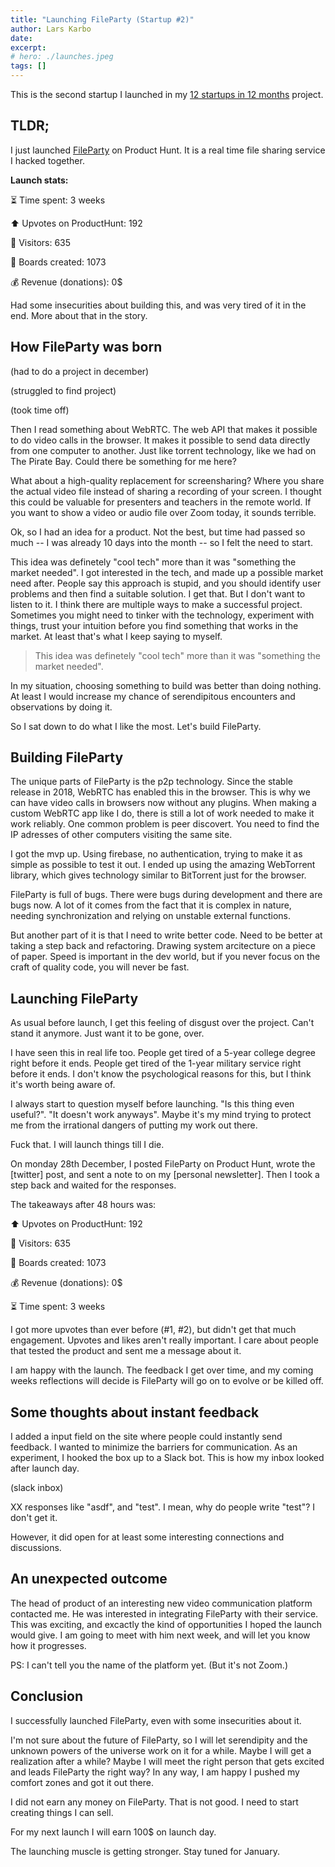 ```yaml
---
title: "Launching FileParty (Startup #2)"
author: Lars Karbo
date: 
excerpt: 
# hero: ./launches.jpeg
tags: []
---
```


This is the second startup I launched in my [12 startups in 12 months](/12-startups-12-months/) project.

## TLDR;

I just launched [FileParty](https://fileparty.co/) on Product Hunt. It is a real time file sharing service I hacked together.

**Launch stats:**

⏳ Time spent: 3 weeks

⬆️ Upvotes on ProductHunt: 192

👀 Visitors: 635

🔗 Boards created: 1073

💰 Revenue (donations): 0$

Had some insecurities about building this, and was very tired of it in the end. More about that in the story.

## How FileParty was born

(had to do a project in december)

(struggled to find project)

(took time off)

Then I read something about WebRTC. The web API that makes it possible to do video calls in the browser. It makes it possible to send data directly from one computer to another. Just like torrent technology, like we had on The Pirate Bay. Could there be something for me here?

What about a high-quality replacement for screensharing? Where you share the actual video file instead of sharing a recording of your screen. I thought this could be valuable for presenters and teachers in the remote world. If you want to show a video or audio file over Zoom today, it sounds terrible.

Ok, so I had an idea for a product. Not the best, but time had passed so much -- I was already 10 days into the month -- so I felt the need to start.

This idea was definetely "cool tech" more than it was "something the market needed". I got interested in the tech, and made up a possible market need after. People say this approach is stupid, and you should identify user problems and then find a suitable solution. I get that. But I don't want to listen to it. I think there are multiple ways to make a successful project. Sometimes you might need to tinker with the technology, experiment with things, trust your intuition before you find something that works in the market. At least that's what I keep saying to myself.

> This idea was definetely "cool tech" more than it was "something the market needed".

In my situation, choosing something to build was better than doing nothing. At least I would increase my chance of serendipitous encounters and observations by doing it.

So I sat down to do what I like the most. Let's build FileParty.

## Building FileParty

The unique parts of FileParty is the p2p technology. Since the stable release in 2018, WebRTC has enabled this in the browser. This is why we can have video calls in browsers now without any plugins. When making a custom WebRTC app like I do, there is still a lot of work needed to make it work reliably. One common problem is peer discovert. You need to find the IP adresses of other computers visiting the same site.

I got the mvp up. Using firebase, no authentication, trying to make it as simple as possible to test it out. I ended up using the amazing WebTorrent library, which gives technology similar to BitTorrent just for the browser.

FileParty is full of bugs. There were bugs during development and there are bugs now. A lot of it comes from the fact that it is complex in nature, needing synchronization and relying on unstable external functions. 

But another part of it is that I need to write better code. Need to be better at taking a step back and refactoring. Drawing system arcitecture on a piece of paper. Speed is important in the dev world, but if you never focus on the craft of quality code, you will never be fast.

## Launching FileParty

As usual before launch, I get this feeling of disgust over the project. Can't stand it anymore. Just want it to be gone, over.

I have seen this in real life too. People get tired of a 5-year college degree right before it ends. People get tired of the 1-year military service right before it ends. I don't know the psychological reasons for this, but I think it's worth being aware of.

I always start to question myself before launching. "Is this thing even useful?". "It doesn't work anyways". Maybe it's my mind trying to protect me from the irrational dangers of putting my work out there.

Fuck that. I will launch things till I die.

On monday 28th December, I posted FileParty on Product Hunt, wrote the [twitter] post, and sent a note to on my [personal newsletter]. Then I took a step back and waited for the responses.

The takeaways after 48 hours was:

⬆️ Upvotes on ProductHunt: 192

👀 Visitors: 635

🔗 Boards created: 1073

💰 Revenue (donations): 0$

⏳ Time spent: 3 weeks

I got more upvotes than ever before (#1, #2), but didn't get that much engagement. Upvotes and likes aren't really important. I care about people that tested the product and sent me a message about it.

I am happy with the launch. The feedback I get over time, and my coming weeks reflections will decide is FileParty will go on to evolve or be killed off.

## Some thoughts about instant feedback

I added a input field on the site where people could instantly send feedback. I wanted to minimize the barriers for communication. As an experiment, I hooked the box up to a Slack bot. This is how my inbox looked after launch day.

(slack inbox)

XX responses like "asdf", and "test". I mean, why do people write "test"? I don't get it.

However, it did open for at least some interesting connections and discussions.

## An unexpected outcome

The head of product of an interesting new video communication platform contacted me. He was interested in integrating FileParty with their service. This was exciting, and excactly the kind of opportunities I hoped the launch would give. I am going to meet with him next week, and will let you know how it progresses.

PS: I can't tell you the name of the platform yet. (But it's not Zoom.)

## Conclusion

I successfully launched FileParty, even with some insecurities about it.

I'm not sure about the future of FileParty, so I will let serendipity and the unknown powers of the universe work on it for a while. Maybe I will get a realization after a while? Maybe I will meet the right person that gets excited and leads FileParty the right way? In any way, I am happy I pushed my comfort zones and got it out there.

I did not earn any money on FileParty. That is not good. I need to start creating things I can sell.

For my next launch I will earn 100$ on launch day.

The launching muscle is getting stronger. Stay tuned for January.